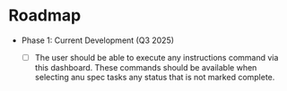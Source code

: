 # Roadmap
- Phase 1: Current Development (Q3 2025)
  - [ ] The user should be able to execute any instructions command via this dashboard. These commands should be available when selecting anu spec tasks any status that is not marked complete. 

